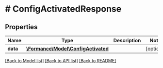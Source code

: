 # # ConfigActivatedResponse

## Properties

Name | Type | Description | Notes
------------ | ------------- | ------------- | -------------
**data** | [**\Formance\Model\ConfigActivated**](ConfigActivated.md) |  | [optional]

[[Back to Model list]](../../README.md#models) [[Back to API list]](../../README.md#endpoints) [[Back to README]](../../README.md)
